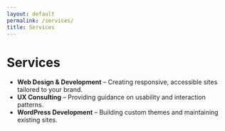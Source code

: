 ```yaml
---
layout: default
permalink: /services/
title: Services
---
```


# Services

* **Web Design & Development** – Creating responsive, accessible sites tailored to your brand.
* **UX Consulting** – Providing guidance on usability and interaction patterns.
* **WordPress Development** – Building custom themes and maintaining existing sites.
